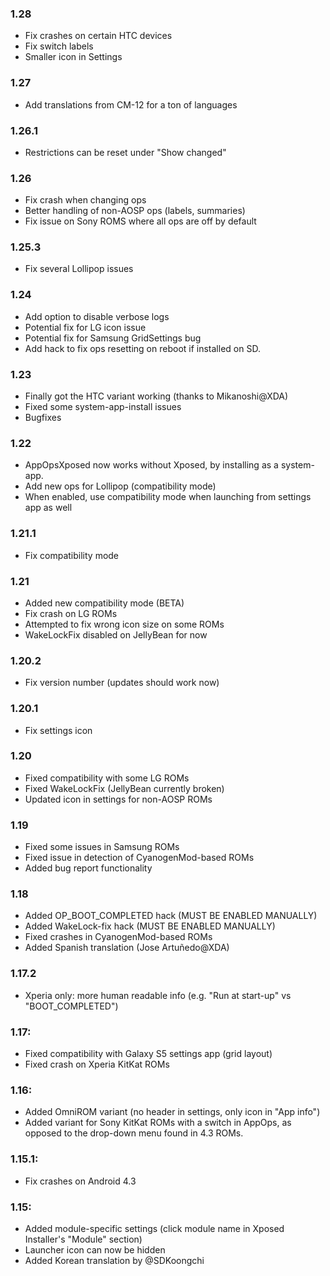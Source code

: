 ### 1.28
* Fix crashes on certain HTC devices
* Fix switch labels
* Smaller icon in Settings

### 1.27
* Add translations from CM-12 for a ton of languages

### 1.26.1
* Restrictions can be reset under "Show changed"

### 1.26
* Fix crash when changing ops
* Better handling of non-AOSP ops (labels, summaries)
* Fix issue on Sony ROMS where all ops are off by default

### 1.25.3
* Fix several Lollipop issues

### 1.24
* Add option to disable verbose logs
* Potential fix for LG icon issue
* Potential fix for Samsung GridSettings bug
* Add hack to fix ops resetting on reboot if
  installed on SD.

### 1.23
* Finally got the HTC variant working
  (thanks to Mikanoshi@XDA)
* Fixed some system-app-install issues
* Bugfixes

### 1.22
* AppOpsXposed now works without Xposed, by installing
  as a system-app.
* Add new ops for Lollipop (compatibility mode)
* When enabled, use compatibility mode when launching
  from settings app as well

### 1.21.1
* Fix compatibility mode

### 1.21
* Added new compatibility mode (BETA)
* Fix crash on LG ROMs
* Attempted to fix wrong icon size on some ROMs
* WakeLockFix disabled on JellyBean for now

### 1.20.2
* Fix version number (updates should work now)

### 1.20.1
* Fix settings icon

### 1.20
* Fixed compatibility with some LG ROMs
* Fixed WakeLockFix (JellyBean currently broken)
* Updated icon in settings for non-AOSP ROMs

### 1.19
* Fixed some issues in Samsung ROMs
* Fixed issue in detection of CyanogenMod-based ROMs
* Added bug report functionality

### 1.18
* Added OP_BOOT_COMPLETED hack (MUST BE ENABLED MANUALLY)
* Added WakeLock-fix hack (MUST BE ENABLED MANUALLY)
* Fixed crashes in CyanogenMod-based ROMs
* Added Spanish translation (Jose Artuñedo@XDA)

### 1.17.2
* Xperia only: more human readable info
  (e.g. "Run at start-up" vs "BOOT_COMPLETED")

### 1.17:
* Fixed compatibility with Galaxy S5 settings app
  (grid layout)
* Fixed crash on Xperia KitKat ROMs

### 1.16:
* Added OmniROM variant (no header in settings, only
  icon in "App info")
* Added variant for Sony KitKat ROMs with a switch
  in AppOps, as opposed to the drop-down menu found
  in 4.3 ROMs.

### 1.15.1:
* Fix crashes on Android 4.3

### 1.15:
* Added module-specific settings (click module name in 
  Xposed Installer's "Module" section)
* Launcher icon can now be hidden
* Added Korean translation by @SDKoongchi
